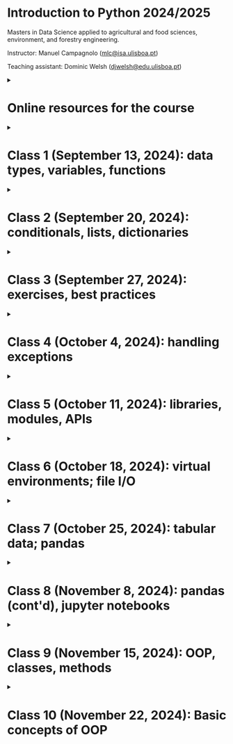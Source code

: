 # Introduction to Python 2024/2025

Masters in Data Science applied to agricultural and food sciences, environment, and forestry engineering.

Instructor: Manuel Campagnolo (mlc@isa.ulisboa.pt)

Teaching assistant: Dominic Welsh (djwelsh@edu.ulisboa.pt)

<details markdown="block">
<summary> 
 
# Online resources for the course

</summary>
 
* **Required:** [CS50’s Introduction to Programming with Python](https://cs50.harvard.edu/python/2022): lectures (videos and notes), problems sets, shorts; The platform allows you to test your code at the [CS50 codespace](https://cs50.dev/) for the proposed problems (you need to have your own GitHub account to access the codespace).
* Python Programming course at [PP.fi](https://programming-23.mooc.fi/): same features as CS50 but to test your solutions to problems you are required to pass previous tests 
* [Learn Python](https://v2.scrimba.com/learn-python-c03): lectures (videos) and interactive examples and exercises 
* [Introduction to Python (VScode)](https://vscodeedu.com/courses/intro-to-python): interactive lectures and exercises 
* Basic concepts and features of the Python language and system: [The Python Tutorial at python.org](https://docs.python.org/3/tutorial/index.html).
* Fenix webpage for the course (https://fenix.isa.ulisboa.pt/courses/intpy-283463546571610)
* Moodle (https://elearning.ulisboa.pt/course/view.php?id=9100)

<details markdown="block">
  
<summary> 
 
#### Comparison of CS50P and PP.fi

</summary>

| CS50P     | Contents |  PP.fi | Contents |
| ----------- | ----------- |----------- | ----------- |
| Lecture 0    | Creating Code with Python; Functions; Bugs; Strings and Parameters; Formatting Strings; More on Strings; Integers or int; Readability Wins; Float Basics; More on Floats; Def; Returning Values    | Part 1 |   Intro; I/O; More about variables; Arithmetic operations; Conditional statements |
| Lecture 1    | Conditionals, if Statements, Control FlowModulo; Creating Our Own Parity Function; Pythonic; match | Part 2  |  Programming terminology; More conditionals; Combining conditions; Simple loops |
| Lecture 2    | Loops; While Loops; For Loops; Improving with User Input; More About Lists; Length; Dictionaries, More on code modularity  |  Part 3 |  Loops with conditions; Working with strings; More loops; Defining functions |
|  |   | Part 4 |    The Visual Studio Code editor, Python interpreter and built-in debugging tool; More functions; Lists; Definite iteration; Print statement formatting; More strings and lists |
|   |   | Part 5 |  More lists; References; Dictionary; Tuple |
| Lecture 3 | Exceptions, Runtime Errors, try, else, Creating a Function to Get an Integer, pass | Part 6  |  Reading files; Writing files; Handling errors; Local and global variables |
| Lecture 4 |  Libraries, Random, Statistics, Command-Line Arguments, slice, Packages, APIs, Making Your Own Libraries|  Part 7 | Modules; Randomness; Times and dates; Data processing; Creating your own modules; More Python features  |
| Lecture 5 | Unit Tests; assert; pytest; Testing Strings; Organizing Tests into Folders | | |
| Lecture 6| File I/O; open; with; CSV; Binary Files and PIL | | |
| Lecture 7 | Regular Expressions; Case Sensitivity; Cleaning Up User Input; Extracting User Input |||
| Lecture 8 | Object-Oriented Programming; Classes; raise; Decorators;  Class Methods; Static Methods; Inheritance; Inheritance and Exceptions; Operator Overloading| Part 8 | Objects and methods; Classes and objects; Defining classes; Defining methods; More examples of classes |
| | | Part 9 | Objects and references; Objects as attributes; Encapsulation; Scope of methods; Class attributes; More examples with classes |
| | | Part 10 | Class hierarchies; Access modifiers; Object oriented programming techniques; Developing a larger application |
| Lecture 9 | set; Global Variables; Constants; Type Hints; Docstrings; argparse; Unpacking; args and kwargs; map; List Comprehensions; filter; Dictionary Comprehensions; enumerate; Generators and Iterators | Part 11 |  List comprehensions; More comprehensions; Recursion; More recursion examples |
| | | Part 12 | Functions as arguments; Generators; Functional programming; Regular expressions|

</details>
</details>

<details markdown="block">
<summary> 
 
# Class 1 (September 13, 2024): data types, variables, functions

</summary>
 
1. Install Python and VS code: https://code.visualstudio.com/docs/python/python-tutorial. Alternatively, you can code in the CS50 cloud environment (VScode). Two steps: 1. log in into your github account; 2. access your code space at https://cs50.dev/. This environment allows you to test automatically your scripts for the CS50 problem sets.
2. Some useful keyworks for the command line interface (CLI) in terminal: 
 * `code filename.py` to create a new file 
 * `ls` to list files in folder
 * `cp filename newfilename` to copy a file, e.g. `cp ..\hello.py  farewell.py` (`..` represents parent folder)
 * `mv filename newfilename` to rename or move file, e.g. `my farewell.py goodbye.py` or `mv farewell.py ..` (move one folder up)
 * `rm filename` to delete (remove) file
 * `mkdir foldername` to create new folder
 * `cd foldername` change directory, e.g. `cd ..` 
 * `rmdir foldername` to delete folder
 * `clear` to clear terminal window
3. The REPL (interactive Read -Eval-Print-Loop) environment: see https://realpython.com/interacting-with-python/
4. All values in Python have a **type**. The five basic types are: integer, float, string, Boolean, and None.
   * strings (`str`), variables, print (a function), parameters (e.g. `end=`), input, comments, formatted strings (`f"..."`), `.strip()`, `.title` (methods)
   * integers (`int`), operations for integers, casting (e.g. `str`to `int`)
   * floating point values (`float`), round, format floats (e.g. `f"{z:.2f}`)
   * `True`, `False`, `and`, `or`, `not`
5. Functions, `def`, `return`
6. Suggested problems: [CS50 Problem set 0](https://cs50.harvard.edu/python/2022/psets/0/)
</details>

<details markdown="block">
 
<summary> 

# Class 2 (September 20, 2024): conditionals, lists, dictionaries

</summary>

1. Conditionals:
  - `if`, `elif`, `else`:
    ```
     if score >= 70:
         print("Grade: C to A")
     elif score >= 60:
         print("Grade: D")
     else:
         print("Grade: F")
     ```
  - `match`:
    ```
    match species:
        case 'versicolor':
            label=0
        case 'virginica'
            label=1
        case _:
            label=2
    ```
4. Pythonic coding: `def main()`, define other functions, call `main()`. The code must be modular.
5. While loops, for loops, `break`, `break` and `return`
6. Data type *list* `[]`: methods `append`, `extend`
7. Data type *dictionary* `{}`, `items()`, keys `.key()` and values `.values()`
   ```
   knights = {'gallahad': 'the pure', 'robin': 'the brave'}
   for k, v in knights.items():
       print(k, v)
   if 'gallahad' in knights:
       print('Go Gallahad')
   ```
9. Suggested problems: [CS50 Problem set 1 and 2](https://cs50.harvard.edu/python/2022/psets/). See the assignment on Moodle: problems [File extensions](https://cs50.harvard.edu/python/2022/psets/1/extensions/), [Coke machine](https://cs50.harvard.edu/python/2022/psets/2/coke/), [Plates](https://cs50.harvard.edu/python/2022/psets/2/plates/)

</details>

<details markdown="block">
 
<summary> 

# Class 3 (September 27, 2024): exercises, best practices

</summary>

Exercises from [CS50 Problem set 0, 1 and 2](https://cs50.harvard.edu/python/2022/psets/).

</details>

<details markdown="block">
<summary> 

# Class 4 (October 4, 2024): handling exceptions

</summary>

Handling exceptions in Python: raising and catching exceptions. 

1. Example from (https://cs50.harvard.edu/python/2022/shorts/handling_exceptions/). Exercise: adapt the proposed code to be more modular, where the main function is something like the one below:

```
def main():
    spacecraft = input("Enter a spacecraft: ")
    au=get_au(spacecraft)
    m = convert(au)
    print(f"{m} m")
```

2. Exercises from [CS50 Problem set 3](https://cs50.harvard.edu/python/2022/psets/3/).

For the *fuel gauge* problem (https://cs50.harvard.edu/python/2022/psets/3/fuel/), try to organize your code as follows. As suggested in *hints*, you should catch `ValueError` and  `ZeroDivisionError` exceptions in your code. In the code below, the user is being asked for correct values for `x,y` until they satisfy the requirements: `x,y` must be inputted as a string `x/y`, `x` has to be less or equal to `y`, and `y` cannot be zero. The function `get_string_of_integers_X_less_than_Y` in the code below should take care of that.

```
def main():
    # asks user for input until the input is as expected
    x,y=get_string_of_integers_X_less_than_Y()
    # compute percentage from two integers
    p=compute_percentage(x,y)
    # print output 
    print_gauge(p)
```

3. A few examples of code that can be helpful to solve problems in problem set 3:

Example of basic use of `try-except` to catch a `ValueError`:
```
try:
    x = int(input("What's x?"))
except ValueError:
    print("x is not an integer")
else:
    print(f"x is {x}")
```

Function for requesting an integer from the user until no exceptions are caught:
```
def get_int():
    while True:
        try:
            x = int(input("What's x?"))
        except ValueError:
            print("x is not an integer")
        else:
            break
    return x
```

We may want to exit the execution of our script if some exception is caught. This can be done with `sys.exit()`, which can also be used to print a message.
```
import sys # import module
try:
    x = int(input("What's x?"))
except ValueError:
    sys.exit("x is not an integer")
```

Example of code that catches `CRTL-C` or `CRTL-D`:

```
while True:
    try:
        x=int(input())
    except ValueError:
        print('x is not integer')
    except KeyboardInterrupt: #CTRL-C
        print('\n KeyboardInterrupt')
        break
    except EOFError: # CTRL-D
        print('\n EOFError')
        break
    else:
        print(x)
```

For a list of Python Built-in Exceptions, you can explore (https://www.w3schools.com/python/python_ref_exceptions.asp)
</details>

<details markdown="block">
<summary> 

# Class 5 (October 11, 2024): libraries, modules, APIs

</summary>

1. (modules) You can store your own functions in modules (which are just python scripts) and `import` then into your main code. Let's imagine you created a file named `mymodule.py` in a given folder. In your main script, you can import the file if the folder belongs to list of folders the Python interpreter will look for. You can check that by running the following lines of codes in the Python interpreter:
```
>>>import sys
>>>sys.path
```
If the folder where `mymodule.py` was created does not belong to that list, you can add it with `sys.path.append` which allows you to import your module. To that end, you can include the followings lines to your main script:
```
import sys
sys.path.append(r'path-to-folder') # folder where mymodule is
import mymodule
```
where `path-to-folder` is the path that you can easily copy in your IDE. 

If your module includes a function named, say,  `get_integer`, you can then use the function in your main script either by calling `mymodule.get_integer()` or you can instead load the function with `from mymodule import get_integer` and then just call it with `get_integer()` in the main script as in the following script.
```
import sys
sys.path.append(r'/workspaces/8834091/modules') # where file mymodule.py is
from mymodule import get_integer
def main():
    x=get_integer()
    print(x)
main()
```
Contents of `mymodule.py`: 
```
import sys
def get_integer() -> int:
    while True:
        try:
            return(int(input('type a number:  ')))
        except ValueError:
            print('not an integer number: try again')
        except KeyboardInterrupt: #CTRL-C
            print('\n If you want to exit type CTRL-D')
        except EOFError: # CTRL-D
            sys.exit('\n exit as requested')
```

Often, you import a module that is available at (https://pypi.org/project/pip/). Say you want to load the module `random` which provides a series of functions for sampling, shuffling, and extracting random numbers from a variety of probability distributions. If the module is not already available, you can typically load it in your terminal with 
```
$pip install random
```
and then import it on your main script with `import random`. If you want to know which is the folder where the module is located, you can get that information with `random.__file__`.

2. (`sys.argv`) Previously, we used module `sys`, in particular functions  `sys.exit()` and  `sys.path`. Another useful function is `sys.argv`,  that allows you to have access to what the user typed in at the command line `$` as in 
```
import sys
print(len(sys.argv)) # returns the number of words in the command line after $python
print(sys.argv[1]) # returns the 2nd word, i.e., the first word after $python myscript.py
```

For instance, the following script named `sum.py` prints the sum of two numbers that were specified in the command line with `$python sum.py 1.2 4.3`:
```
import sys
try:
    x,y = float(sys.argv[1]), float(sys.argv[2])
    print('the sum is',x+y)
except IndexError:
    print('missing argument')
except ValueError:
    print('The arguments are not numbers')
```
3. (APIs) *application program interfaces* allow you to communicate with a remote server. For instance,  `requests` is a package that allows your program to behave as a web browser would.  Consider the following script `myrequest.py` that allows you to explore the *itunes* database (https://performance-partners.apple.com/search-api):
```
import requests
import sys
try:
    response = requests.get("https://itunes.apple.com/search?entity=song&limit=1&term=" + sys.argv[1])
    print(response.json())
except IndexError:
    sys.exit('Missing argument')
except requests.RequestException:
   sys.exit('Request failed')
```
You can easily adapt that code to access a different database. For instance if you want to explore the GBIF database (https://data-blog.gbif.org/post/gbif-api-beginners-guide/), you can just replace the main line of code in `myrequest.py` with
```
response=requests.get('https://api.gbif.org/v1/species/match?name='+ sys.argv[1])
```
and execute it with, say,  `$python myrequest.py Tracheophyta` in the terminal.

There are many ways of running an API in Python. The following example shows how you can access satellite imagery through the *Google Earth Engine* API and compute the mean land surface temperature at some location from the MODIS11 product. To be able to use the API, you need to have a Google account, and an earth engine project associated to it.
```
# pip install earthengine-api
import ee
# Trigger the authentication flow.
ee.Authenticate()
# Initialize the library.
ee.Initialize(project='project-name') # e.g. 'ee-my-mlc-math-isa-utl'
# Import the MODIS land surface temperature collection.
lst = ee.ImageCollection('MODIS/006/MOD11A1')
# Selection of appropriate bands and dates for LST.
lst = lst.select('LST_Day_1km', 'QC_Day').filterDate('2020-01-01', '2024-01-01')
# Define the urban location of interest as a point near Lyon, France.
u_lon = 4.8148
u_lat = 45.7758
u_poi = ee.Geometry.Point(u_lon, u_lat)
scale = 1000  # scale in meters
# Calculate and print the mean value of the LST collection at the point.
lst_urban_point = lst.mean().sample(u_poi, scale).first().get('LST_Day_1km').getInfo()
print('Average daytime LST at urban point:', round(lst_urban_point*0.02 -273.15, 2), '°C')
```

4. Solve problems from CS50P [Problem_set_4](https://cs50.harvard.edu/python/2022/psets/4/). In particular, for problem *Bitcoin price index* organize your code so the main function is the following:

```
def main():
    x=read_command_line_input()
    price=get_bitcoin_price()
    print(f"${x*price:,.4f}")
```
</details>

<details markdown="block">
<summary> 

# Class 6 (October 18, 2024): virtual environments; file I/O

</summary>

1. Virtual environments in Python: a virtual environment (https://docs.python.org/3/library/venv.html) is:
   - Used to contain a specific Python interpreter and software libraries and binaries which are needed to support a project (library or application). These are by default isolated from software in other virtual environments and Python interpreters and libraries installed in the operating system.
    - Contained in a directory, conventionally named `.venv` or `venv` in the project directory, or under a container directory for lots of virtual environments.
    - Not checked into source control systems such as Git.
    - Considered as disposable – it should be simple to delete and recreate it from scratch. You don’t place any project code in the environment.
    - Not considered as movable or copyable – you just recreate the same environment in the target location.

The following commands work in the  [CS50 codespace](https://cs50.dev/) that runs Linux (check with `$cat /etc/os-release` in the terminal). Some need to be slightly adapted for Windows.

Firstly, let's check what are the available packages and their versions in the base environment, and also let's get extra information about the package `requests` (e.g. dependencies):

```
$ pip list 
$ pip show requests
```

Next, let's create a virtual environment. One can first create (with `mkdir`) a folder called, say, `my_venvs` so all the virtual environments are created in that folder. Then, the virtual environment `myvenv` can be created with:
```
my_venvs/ $ python3 -m venv myvenv # creates environment called myvenv with Python 3
```
In case one needs to delete the virtual environment, one just needs to delete the folder. This can be done with `$ sudo rm -rf myvenv` in the terminal (Linux). After the virtual environment has been created, one needs to activate it. In Linux, this is done by executing `activate` which lies in the `bin` folder of the virtual environment:

```
my_venvs/ $ source myvenv/bin/activate # note that activate needs to be sourced
```
As a result, the prompt shows `(myvenv) my_venvs/ $` which indicates that `myvenv` is now activated. One can check the Python version witj `$python -V`. To de-activate a virtual environment, the command is `$ deactivate`. With the environment activated, let's try to install a few packages, specifying the versions. For instance, install the following packages.

```
(myvenv) my_venvs/ $ pip install random11==0.0.1
(myvenv) my_venvs/ $ pip install geopy==1.23.0
(myvenv) my_venvs/ $ pip install requests==2.25.0
```
Some of this packages depend on additional packages that are installed automatically. To list all instaled packages within the environment `myvenv` one can execute  `(myvenv) $ pip list` as before. Compare the version of `requests` in `myvenv` with the version returned initially in the base environment: this one is 2.25.0 while the one in the base environment is more recent. One can also check where `requests` is installed in `myvenv` with the command  `(myvenv) $ pip show requests`. 

Check the system path (where Python will look for installed packages)  by executing `print(sys.path)`: one can do this from the terminal with the command
```
(myvenv) my_venvs/ $ python -c 'import sys; print(sys.path)'
```
Notice that the folder in `myvenv` where the virtual environment packages are installed is listed, but the folders where base packages are stored is not. Since a virtual environment is not movable, one needs to collect the information about the installed packages in a file in case one intends to share the environment (e.g. in GitHub). Towards that end, one needs to create a file typically called `requirements.txt` with the packages names and versions, that can be used to create a clone of the environment on another machine. This is done, still within `myvenv` (i.e. with `myvenv` activated) with the following command:
```
(myvenv) my_venvs/ $ pip freeze > requirements.txt  
```
Note that the file `requirements.txt` is created in the folder that contains `myvenv` and not within `myvenv` itself: this makes sense, since one does not want to store scripts or data within `myvenv` but just packages and the Python version.  Since `requirements.txt` is now available, one can create a copy of `myvenv` called, say, `myvenv2`. Firstly, one needs to de-activate `myvenv`. Then, the commands to be executed in the terminal are:
```
my_venvs/ $ python3 - m venv myvenv2 # create new virtual environment with the Python 3 interpreter called myvenv2
my_venvs/ $ source myvenv2/bin/activate # activate myvenv2
(myvenv2) my_venvs/ $ pip install -r requirements.txt # install packages and versions listed in requirements.txt
```

Exercise: go back to `myvenv`, add package (say, `emoji==0.1.0`), re-build `requirements.txt`, and create new environment `myvenv3` and install the  set of packages listed in the new `requirements.txt`.

2. File I/O

As discussed in (https://cs50.harvard.edu/python/2022/notes/6/) `open` is a functionality built into Python that allows you to open a file and utilize it in your program. The open function allows you to open a file such that you can read from it or write to it. The most basic way to use `open` allow us to enable file I/O with respect to a given file. In the example below, `w` is the argument value that indicates that the file is open in writing mode. The instruction `file.write(...)` will entirely rewrite the file, deleting the previous contents.
```
name='Bob'
file = open("names.txt", "w")
file.write(name)
file.close()
```
As an alternative, if the goal is to add new contents to the file, which is appended to the existent content, then `w` should be replaced by `a` (append). Each call to `file.write(name)` will then add the value of `name` to the end of `file`. 

Instead of explicitly opening and closing a file, it's simpler to use the so-called *context manager* in Python, using the keyword `with`, which automatically closes the file:
```
with open("names.txt", "w") as f:
  f.write(name)
```
If one wishes to read from a file, then the file has to be opened in reading mode as in the following example. The method `readlines` reads all lines of the file, and stores them in a list, where each element of the list is the contents of the corresponding line.
```
with open("names.txt", "r") as f:
  L=f.readlines(name)
```
However, it is possible to read one line at the time:
```
with open('myfile.txt','r') as f:
    N=0
    for line in f:
        N+=1
print('number of lines', N)
```
Aa an alternative, this can be done with method `readline`. This can be included in a loop to read the whole file. Notice that when the end of the file is reached, `readline` returns the empty string, and this can be easily tested with a condition.

Reading a file in Python gives the flexibility of visiting any position in the file. The initial position is 0 by default but can be instantiated with `f.seek(n)`. Then,  `f.read(10)` for instance reads *n* characters from that initial position. Method `f.tell()` returns the current position in the file. 

A file can be of type *text* (human-readable) or *binary*. Binary files like images for instance are read with `with open('myfile.txt','rb') as f`. 

Exercise: Consider the file downloaded from INE (the Portuguese Institute of Statistics) about causes of fires by geographical location [rural_fires.csv](rural_fires.csv). The source is INE: "Rural fires (No.) by Geographic localization (NUTS - 2013) and Cause of fire; Annual" for 2023. Write a script to read the file and exclude the lines which are not formated as a table (header lines). The formatted lines should be written into a new file, say (`table_rural_fires.csv`). 
```
with open('rural_fires.csv','rb') as f:
    with open('table_rural_fires.csv',"w") as fw:
         for line in f:
              if line[0] in ['1','2','3']: # or smth like line.startswith('1'):
                 fw.write(line)
```
Since the file contains non ASCII characters, one might want to try to decode those characters correctly. Note that Python provides methods `encode` and `decode` as in the example below.
```
str_original = 'ção'
bytes_encoded = str_original.encode(encoding='utf-8')
print(type(bytes_encoded))
str_decoded = bytes_encoded.decode()
print(type(str_decoded))
print('Encoded bytes =', bytes_encoded)
print('Decoded String =', str_decoded)
print('str_original equals str_decoded =', str_original == str_decoded)
```


</details>

<details markdown="block">
<summary> 

# Class 7 (October 25, 2024): tabular data; pandas

</summary>

### Create a Pandas DataFrame from scratch

Pandas dataframes have an intrinsic tabular structure represented by rows and columns where each row and column has a unique *label* (name) and *position* number  inside the dataframe. The row labels, called dataframe index, can be integer numbers or string values, the column labels, called column names, are usually strings. Use the following script to create a dataframe with random values. Notice the terminology for rows (`index`) and columns (`columns`). 
```
import pandas as pd
import numpy as np
df = pd.DataFrame(np.random.randn(6, 4), index=list('abcdef'), columns=list('ABCD'))
print(df)
```
Exercices: 

1. print the column names of `df` with `.columns`.
2. Create a `Series` that corresponds to column `A` with `['A']`
3. Create a new dataframe that corresponds to columns `A` and `C` with `[['A','C']]`. 

Notice that `.columns` returns a `pd.Index` object. This is to provide extra functionality and performance compared to lists. To extract a list of names, one can use  `.columns.tolist()` or `.columns.values`. 

### Reading a csv file, selecting columns by name, selecting rows by condition

Consider the dataset that described 517 fires from the Montesinho natural park in Portugal. For each incident weekday, month, coordinates, and the burnt area are recorded, as well as several meteorological data such as rain, temperature, humidity, and wind (https://www.kaggle.com/datasets/vikasukani/forest-firearea-datasets). For reference, a copy of the file is available [forestfires.csv](forestfires.csv). The variables are:

- X - x-axis spatial coordinate within the Montesinho park map: 1 to 9
- Y - y-axis spatial coordinate within the Montesinho park map: 2 to 9
- month - month of the year: "Jan" to "dec"
- day - day of the week: "mon" to "sun"
- FFMC - FFMC index from the FWI system: 18.7 to 96.20
- DMC - DMC index from the FWI system: 1.1 to 291.3
- DC - DC index from the FWI system: 7.9 to 860.6
- ISI - ISI index from the FWI system: 0.0 to 56.10
- temp - the temperature in Celsius degrees: 2.2 to 33.30
- RH - relative humidity in %: 15.0 to 100
- wind - wind speed in km/h: 0.40 to 9.40
- rain - outside rain in mm/m2 : 0.0 to 6.4
- area - the burned area of the forest (in ha): 0.00 to 1090.84

The goal is to download the file and use package `Pandas` to explore it and solve the following tasks.

1. Read the file with `pd.read_csv` into a new object `fires`, and show the first 10 rows with `fires.head(10)`.
2. Create list of column names and determine column data types with attribute `.dtypes`.
3. Print a summary of the dataframe with `.info()`.
4. Create a `Series` with the temperature values for all 517 fires.
5. Create a `DataFrame` just with columns `month` and `day`.
6. Select fires for which the temperature is higher than 25 Celsius, and between 20 and 25 Celsius; note that each condition needs to be surrounded  by `(...)` and can be connected with `&` or `|` or negated with `~`.
7. Select fires that occured on weekends; use the conditional function `.isin()`
8. Check if there are no `Null` values in the dataframe with `.notna()`. You can sum along columns with `.sum()`.

### Select rows and columns with loc (label-based indexing) and iloc (positional indexing)

These are operators to select rows and columns from a dataframe. `loc` selects rows and columns using the row and column *names*. `iloc` uses the *positions* in the table. Notice that new values can be assigned to selections defined with `loc`and `iloc`.

1. Interpret the result of `fires.iloc[0:3,2:4]`
2. Use `loc` and `is.in()` to select fires from August and September and just FWI based variables values for those fires.
3. Use `iloc` to select the first 20 fires and just the FWI based variables values

### Combining positional and label-based indexing

There are several possibilities to combine positional and label-based indexing:

1. (with `iloc`) Using `df.columns.get_loc()` which converts the name of one column into its position. Then `iloc` can be used to perform the selection. For multiple columns determined by a list of column names, one can use instead `df.columns.get_indexer()`. Example: Use `iloc` to select the first 20 fires and just the FWI based variables values, using the names rather than the positions of those variables. Solution: `FWI_positions=fires.columns.get_indexer(['FFMC','DMC','DC','ISI'])` and `
fires.iloc[0:20,FWI_positions]`
2. (with `loc`) Using `df.index[]` to extract the index names. Then, `loc` can be used to perform the selection. Solution: `fires.loc[fires.index[0:20], ['FFMC', 'DMC', 'DC', 'ISI']]`.

### Exporting to file

Exporting is done with operations named `.to_...` as listed in (https://pandas.pydata.org/docs/user_guide/io.html)

1. Export your file as an Excel spreadsheet with  `.to_excel("filename.xlsx", sheetname="fires", index=False)`
2. Read an Excel spreadsheet with: `pd.read_excel("filename.xlsx", sheetname="fires", index=False)`

### Use generative AI to help with the following tasks

1. Create a dataframe `months_df` from a dictionary: for instance create a dictionary where keys are `jan`, `feb`, `mar`, for all 12 months, and the values are `January`, `February`, `March` and so on.

```
month_data = {
    'Month': [
        'January', 'February', 'March', 'April', 'May', 'June', 
        'July', 'August', 'September', 'October', 'November', 'December'
    ],
    'mth': [
        'jan', 'feb', 'mar', 'apr', 'may', 'jun', 
        'jul', 'aug', 'sep', 'oct', 'nov', 'dec'
    ]
}
months_df = pd.DataFrame(month_data)
```

2. Merge with new dataframe to get a new variable that contains the full name of the month. See (https://pandas.pydata.org/docs/user_guide/merging.html)

```
merged_df = pd.merge(fires, months_df, left_on='month', right_on='mth', how='left')
merged_df.drop(columns='mth', inplace=True)
```

</details>

<details markdown="block">
<summary> 

# Class 8 (November 8, 2024): pandas (cont'd), jupyter notebooks

</summary>

Create a jupyter notebook for this class. If you're using your CS50 codespace, create a new file in the terminal with `$code mynotebook.ipynb` and follow the suggestions for jupyter notebooks in your codespace session.

There are many available *cheatsheets* for Pandas that can help visualizing Pandas' functionalities. Since there are many possibilities, a single page cheatsheet is either too limited or too cryptic. This [12-page cheatsheet](https://www.webpages.uidaho.edu/~stevel/cheatsheets/Pandas%20DataFrame%20Notes_12pages.pdf) is pretty self-contained and includes several examples.

### Use generative AI to help with the following tasks

1. Reduce the `fires` dataframe with method `.groupby` to get just one row per month, and average temperature, average RH, and number of fires per month. The goal is to create a dataframe named `firesbymonth` with columns `avg_temp`, `avg_RH` and `fire_count`. See (https://pandas.pydata.org/docs/user_guide/groupby.html)
2. What is the effect of adding the method `.reset_index()` to the previous command?
3. Sort the dataframe `firesbymonth`, such that the 12 rows are ordered by month correctly: `jan`, `feb`, `mar`, and so on.
4. Create a new column called `conditions` in `firesbymonth` of type string that indicates if a month is `dry&hot`, `dry&cold`, `wet&hot` or `wet&cold`. Use the mean values of `avg_temp` and `avg_RH` to establish the appropriate thresholds. Use method `.apply` and define the function to apply with `lambda`.
5. Re-organize the information in `fires` into a two-way table that shows the total area of fires per day of the week and per month, where `NaN` are replaced by 0. Towards that end, explore the `.pivot_table` method.

</details>

<details markdown="block">
<summary> 

# Class 9 (November 15, 2024): OOP, classes, methods

</summary>

Suppose that one wants write a script in python using classes to monitor plants at a nursery. Initially plants grow from seeds in trays and one wants to keep track of the trays and number of plants per tray. All plants in a given tray are from the same species. Then, at some point, some plants are transferred from trays to individual pots (one plant per pot). At the end, pots are sold. One wants to track the number of plants of each species that are in the nursery.

For this type of problem, one wants to mimic entities of the real world (plants, trays, pots, and the nursery) as objects in  Python code. Object-oriented programming is an intuitive form of doing so. A class in Python is an object constructor, or a *blueprint* for creating objects.

The simplest example of  class, with very little functionality, is a class to store constant values, which are not supposed to change. When one calls the class `Constants` defined below, an instance of the class with the two properties `MAX_PLANTS_PER_TRAY` and `SALE_PRICE` is created.
```
class Constants:
   MAX_PLANTS_PER_TRAY=50
   SALE_PRICE=10

print(Constants.SALE_PRICE)
```
However, in general we intent to call the class to create one instance (one object) of the class and set the properties of that object. To indicate the values of the instance properties we use the `__init__` method:
```
class Plant:
    def __init__(self, species):
        self.species = species

my_plant=Plant("Rose") # create instance where property `species` has value `Rose`
print(my_plant.species)
```
Alternatively, a class can be created with the `@dataclass` decorator, see (https://docs.python.org/3/library/dataclasses.html). In this case, the `__init__` method is set  automatically.
```
from dataclasses import dataclass
@dataclass
class Plant:
    species: str
```
A class can have methods, which are functions defined for objects of the class. In the example below, `Tray` is a class with properties `species` and `number_of_plants`, and methods `remove_plants` and `is_empty`. The first has one argument which is the number of plants to remove from the tray; it returns a list of objects of the class `Plant` which correspond to the plants that were removed from the tray. The method `is_empty` doesn't have an argument and returns `True` or `False`.
```
from dataclasses import dataclass

@dataclass
class Plant:
    species: str

@dataclass
class Tray:
    species: str
    number_of_plants: int
    def remove_plants(self, number): # self refers to the object of the class
        number=min(number,self.number_of_plants) #cannot remove more than available
        self.number_of_plants -= number
        return [Plant(self.species) for _ in range(number)] # returns list of instances of Plant
    def is_empty(self): # returns True of False
        return self.number_of_plants == 0

tray=Tray('Lily', 28)
plants=tray.remove_plants(10)
if tray.is_empty():
    print('The tray is empty')
else:
    print('There are still', tray.number_of_plants, tray.species, 'plants in the tray')
first_plant=plants[0]
print('The plant removed is', first_plant.species)
```
The code for the full problem that envolves plants of several species, trays, pots and sales can be organized in the following manner:
    - Plant class: Simple class to represent a plant with a species.
    - Pot class: Holds one plant each.
    - Tray class: Holds plants of a single species and can remove plants.
    - Nursery class: Manages trays, pots, and keeps track of plant counts by species. It has methods like add_tray, transfer_to_pots, and sell_pot to handle operations for tracking and updating counts.

### Use generative AI to help with the following tasks
1. Create a script for the problem using the standard way of initializing classes with method `__init__`. Start with a simplified version of the problem where there are only trays and plants of distinct species in the nursery, which can be represented with 3 classes: `Plant`, `Tray` and `Nursery`. Trays can be created with a given number of plants of the same species, and plants can be removed from trays. The goal in this simplified version is to create the inventory that keeps track of the number of plants of each species that are in trays.

One possible solution for this simplified problem that was generated by Chat GPT when asked not to use `@dataclass` is [nursery_v1.py](nursery_v1.py). Note that this code lacks the `__str__` or `__repr__` methods and therefore `print(nursery.trays)` returns a list of objects with their memory address. 

2. Add a `__repr__` method similar to the one below to class `Tray` to redefine the output of `print(nursery.trays)` and make it more informative.

```
def __repr__(self):
    return f"Tray(species={self.species}, count={self.count})"
```

4. Add to the previous script a class that represents pots and adapt your script accordingly. When plants are removed from trays, they are always placed in a pot (one plant per pot). The goal is that the inventory tracks the plants and the species in both trays and pots (instead of just in trays as in [nursery_v1.py](nursery_v1.py)).

5. Finally, consider that pots can be sold and therefore removed from the inventory.

6. Verify if your script removes trays that are empty from the inventory, and update it if it is not the case.

</details>

<details markdown="block">
<summary> 

# Class 10 (November 22, 2024): Basic concepts of OOP

</summary>

<img src="https://media.geeksforgeeks.org/wp-content/uploads/20230818181616/Types-of-OOPS-2.gif" alt="alt text" width="256" >

The four main concepts of Object-Oriented Programming (OOP) are *Encapsulation*, *Abstraction*, *Inheritance*, and *Polymorphism*.  These concepts work together to create modular, scalable, and maintainable code in object-oriented programming.

This is a central topic in computer science, and therefore you can find all kind of resources about it. Among them, you can find simple descriptions of those concepts, with examples, at the following links:
1. (https://www.programiz.com/python-programming/object-oriented-programming)
2. (https://www.freecodecamp.org/news/object-oriented-programming-in-python/)
3. (https://www.w3schools.com/python/python_inheritance.asp), (https://www.w3schools.com/python/python_polymorphism.asp)

Building on the plant nursery example of last class, the following scripts illustrate the implementation of those concepts:
- Encapsulation:
- Inheritance: 
- Polymorphism: 
- Abstraction: 
 

</details>

<!---

I want to write a script in python sung classes to monitor plants at a nursery. Initially plants grow from seeds in trays and I want to keep track of the number of trays and plants per tray. All plants in a tray are from the same species. Then, at some point, small plants are transferred to individual pots (one plant per pot) . At the end, pots are sold. I want to track the number of plants of each species that are in the nursery.

#####################################################################################  last year and suggestions for this year
Assignments:
1. Functions, variables, conditionals, loops
[File extensions](https://cs50.harvard.edu/python/2022/psets/1/extensions/)
[Coke machine](https://cs50.harvard.edu/python/2022/psets/2/coke/)
[Nutrition facts](https://cs50.harvard.edu/python/2022/psets/2/nutrition/): dictionaries; loop

2. Exceptions, Libraries (e.g. random), venv?
[Little professor](https://cs50.harvard.edu/python/2022/psets/4/professor/)
[Bitcoin Price Index](https://cs50.harvard.edu/python/2022/psets/4/bitcoin/): api

3. OOP
[Seasons of Love](https://cs50.harvard.edu/python/2022/psets/8/seasons): datetime
[Cookie Jar](https://cs50.harvard.edu/python/2022/psets/8/jar/)

4. numpy and pandas, etc (file I/O; regex?; 


## Class contents:

<details markdown="block">
<summary> Class 1 (September 15, 2023): Install Python and VSCode; first examples; strings</summary>
 
1. [CS50P](https://cs50.harvard.edu/python/2022/weeks/0/), Section on "Functions, Variables"
   * **Do before next class.** [Visual Code for CS50P](https://cs50.harvard.edu/python/2022/shorts/visual_studio_code_for_cs50/)
    
2. Some useful keyworks for the command line interface in terminal:
* `code filename.py` to create a new file 
* `ls` to list files in folder
* `cp filename newfilename` to copy a file, e.g. `cp ..\hello.py  farewell.py` (`..` represents parent folder)
* `mv filename newfilename` to rename or move file, e.g. `my farewell.py goodbye.py` or `mv farewell.py ..` (move one folder up)
* `rm filename` to delete (remove) file
* `mkdir foldername` to create new folder
* `cd foldername` change directory, e.g. `cd ..` 
* `rmdir foldername` to delete folder
* `clear` to clear terminal window

3. [CS50P](https://cs50.harvard.edu/python/2022/weeks/0/), Section on "Functions, Variables"
   * Notes: [Lecture 0](https://cs50.harvard.edu/python/2022/notes/0/)
    Creating Code with Python; 
    Functions; 
    Bugs; 
    Improving Your First Python Program:
        Variables,
        Comments,
        Pseudocode;
    Further Improving Your First Python Program;
    Strings and Parameters; 
        A small problem with quotation marks;
    Formatting Strings;
    More on Strings.

   
   * **Do before next class.** Video on [CS50 Video Player](https://video.cs50.io/JP7ITIXGpHk) or [YouTube](https://youtu.be/JP7ITIXGpHk): follow video and recreate exercises on VS Code up to 59' approximately (up to the section on integers 'int').

</details>

<details markdown="block">

 <summary> Class 2 (September 22, 2023): Floats; Conditionals; ...</summary>

1. Questionnaire Q0 (test) on the topics of the previous class;
2. Work on [Problem set 0](https://cs50.harvard.edu/python/2022/psets/0/): "indoor voice", "playback speed", and "making faces". For this last one, check [the emoji chart](https://unicode.org/emoji/charts/full-emoji-list.html) and follow the instructions: Every emoji has a unique Unicode assigned to it. When using Unicode with Python, replace "+" with "000" from the Unicode. And then prefix the Unicode with "\\". For example, "U+1F605" will be used as "\U0001F605". But there are alternative ways to encode emojis in your Python code: check [this link](https://www.makeuseof.com/how-to-include-emojis-in-your-python-code/)
4. **Do before next class.** Complete [Lecture 0](https://cs50.harvard.edu/python/2022/notes/0/) and video [CS50 Video Player](https://video.cs50.io/JP7ITIXGpHk) until the end, on the following topics: Integers or int; Readability Wins; Float Basics; More on Floats; Def; Returning Values
5. **Do before next class.** Study [Lecture 1](https://cs50.harvard.edu/python/2022/notes/1/) up to "Modulo" and watch video  [CS50 Video Player: Lecture 1](https://video.cs50.io/_b6NgY_pMdw) up to approximately 34' on the topics: Conditionals, if Statements, Control Flow, or, and.

**All topics to prepare before next class**: *Integers or int; Readability Wins; Float Basics; More on Floats; Def; Returning Values; Conditionals, if Statements, Control Flow, or, and, How to organize a program with `main()` and auxiliary functions.*

</details>

<details markdown="block">

 <summary> Class 3 (September 29, 2023): Loops; Lists; ...</summary>


1. Questionnaire Q1 on the topics of the homework;
2. Work on [Problem set 0](https://cs50.harvard.edu/python/2022/psets/0/): Einstein. Work on [Problem set 1](https://cs50.harvard.edu/python/2022/psets/1/): The Hitchhiker’s Guide to the Galaxy's Deep Thought, Home Federal Savings Bank, File Extensions.
5. **Do before next class.** Study the remainder of [Lecture 1](https://cs50.harvard.edu/python/2022/notes/1/) starting at "Modulo" and watch video  [CS50 Video Player: Lecture 1](https://video.cs50.io/_b6NgY_pMdw) after 34'.
6. **Do before next class.** Study [Lecture 2](https://cs50.harvard.edu/python/2022/notes/2/) up to "More about lists" and "Length" and watch video  [CS50 Video Player: Lecture 2](https://video.cs50.io/-7xg8pGcP6w) up to approximately 45'.
7. **Do before next class.** Try solving problems from [Problem Set 2](https://cs50.harvard.edu/python/2022/psets/2/): Camel; Coke Machine; Just setting up my twttr

**Topics to prepare before next class**: *Modulo; Creating Our Own Parity Function; Pythonic; match, Loops; While Loops; For Loops; Improving with User Input; More About Lists; Length*



</details>

<details markdown="block">

 <summary> Class 4 (October 6, 2023): Dictionaries; Functions; ...</summary>

1. Questionnaire Q2 on the topics of the homework;
2. Work on problems from [Problem Set 2](https://cs50.harvard.edu/python/2022/psets/2/): Camel; Coke Machine; Just setting up my twttr (P1: submit in Fenix one of those problems to be indicated in class)
6. **Do before next class.** Study remainder of [Lecture 2](https://cs50.harvard.edu/python/2022/notes/2/)  watch video  [CS50 Video Player: Lecture 2](https://video.cs50.io/-7xg8pGcP6w) starting at Dictionaries (~45').
7. **Do before next class.** [Lecture 3](https://cs50.harvard.edu/python/2022/notes/3/) and video [CS50 Video Player: Lecture 3](https://video.cs50.io/LW7g1169v7w)
8. **Do before next class.** Try solving problems from [Problem Set 3](https://cs50.harvard.edu/python/2022/psets/3/). Note: for the "Taqueria" problem: EOFError is the error raised by "CRTL-D" in Mac and "CTRL-Z" in Windows.
   
**Topics to prepare before next class**: *Dictionaries, More on code modularity (Mario example), Exceptions, Runtime Errors, try, else, Creating a Function to Get an Integer, pass*


</details>

<details markdown="block">

 <summary> Class 5 (October 13, 2023):  Libraries; … </summary>


1. Questionnaire Q3 on the topics of the homework 
2. Work on problems from [Problem Set 3](https://cs50.harvard.edu/python/2022/psets/3/).
7. **Do before next class.** [Lecture 4](https://cs50.harvard.edu/python/2022/notes/4/) and video [CS50 Video Player: Lecture 4](https://video.cs50.io/MztLZWibctI)
8. **Do before next class.** Try solving problems from [Problem Set 4](https://cs50.harvard.edu/python/2022/psets/4/). Try problem "Guessing Game" (not hard) and "Little Professor" (group assignment). For the group assigment, the goal is to fill the missing code in [professor_incomplete.py](https://github.com/isa-ulisboa/greends-ipython/blob/main/assignments/professor_incomplete.py). The completed code should pass the correctness test in [https://cs50.dev/](https://cs50.dev/).
   
**Topics to prepare before next class**: *Libraries, Random, Statistics, Command-Line Arguments, slice, Packages, APIs, Making Your Own Libraries*



</details>

<details markdown="block">

 <summary>Class 6 (October 20, 2023): Organizing and testing code; Unit tests</summary>


1. Questionnaire Q4 on the topics of the homework 
2. Evaluated group assignment ("Little Professor") in class
3. Discussed references in Python with examples from Part 5 of [PP.fi](https://programming-23.mooc.fi/) and made experiments with PythonTutor: [Visualize code](https://pythontutor.com/visualize.html#mode=edit).
4. **Do before next class.** Some groups still have to improve the previous assignment. All groups should solve Problem P3 (also a group assigment):
   - [P3_distances description and file](https://github.com/isa-ulisboa/greends-ipython/tree/main/assignments/P3_distances)
   - Groups members should try to collaborate by syncronizing their work through VSCode and GitHub using the Source Control menu in VSCode:
    * [Working with GitHub in VS Code (VSCode documentation)](https://code.visualstudio.com/docs/sourcecontrol/github)
    * Notes on [how to clone GitHub repository and syncronize it with local folder](https://github.com/isa-ulisboa/greends-ipython/blob/main/github_vscode/Clone_GitHub_repository_and_syncronize_with_local_folder.pdf)
    * Notes on [how to publish a local folder to GitHub](https://github.com/isa-ulisboa/greends-ipython/blob/main/github_vscode/VSCode_local_folder_to_GitHub.pdf)

</details>

<details markdown="block">

 <summary>  Class 7 (October 27, 2023):  File I/O</summary>


1. Questionnaire Q5 on recent topics 
2. Evaluate group assignment P3 ("Distances") in class
3. Unit tests with `pytest`: examples 
4. **Do before next class (November, 11).**
   * [Lecture 5 on Unit tests](https://cs50.harvard.edu/python/2022/notes/5/) and video [CS50 Video Player: Lecture 5](https://video.cs50.io/tIrcxwLqzjQ)
   * Group assignment, which is mostly about creating unit tests for code. Groups members should collaborate through VSCode and GitHub using Source Control menu in VSCode or git command lines. The problem description and the necessary files are available at [P4_haversine](https://github.com/isa-ulisboa/greends-ipython/tree/main/assignments/P4_haversine).
   * [Lecture 6 on File I/O](https://cs50.harvard.edu/python/2022/notes/6/) and video [CS50 Video Player: Lecture 6](https://video.cs50.io/KD-Yoel6EVQ)

</details>

<details markdown="block">

<summary> Class 8 (November 10, 2023): Pandas </summary>

1. Questionnaire Q6 on recent topics. 
2. Evaluate group assignment on Unit Tests in class (P4 "Haversine").
3. Pandas: series and dataframes; I/O; first examples.
4. **Do before next class (November 17).**
   * [Pandas documentation/getting started tutorials](https://pandas.pydata.org/docs/getting_started/intro_tutorials/index.html) up to section "How to combine data from multiple tables".
   * Optional: Check videos on Pandas on [Python Tutorials by Corey Schafer](https://www.youtube.com/playlist?list=PL-osiE80TeTt2d9bfVyTiXJA-UTHn6WwU): from [Python Pandas Tutorial (Part 2): DataFrame and Series Basics - Selecting Rows and Columns](https://www.youtube.com/watch?v=zmdjNSmRXF4&list=PL-osiE80TeTt2d9bfVyTiXJA-UTHn6WwU&index=129) to [Python Pandas Tutorial (Part 6): Add/Remove Rows and Columns From DataFrames](https://www.youtube.com/watch?v=HQ6XO9eT-fc).

</details>

<details markdown="block">

<summary> Class 9 (November 17, 2023): Regular expressions </summary>

1. Questions about Pandas.
2. Questionnaire Q7 on recent topics. 
3. Finish to evaluate group assignment P4 on Unit Tests ("Haverside") in class (remaining groups)
4. Regular expressions (regex)
5. **Do before next class (November 24).**
 * [Lecture 7](https://cs50.harvard.edu/python/2022/notes/7/) and video [CS50 Video Player: Lecture 7](https://video.cs50.io/hy3sd9MOAcc)
 * Solve problems from [Problem Set 7](https://cs50.harvard.edu/python/2022/psets/7/). In particular, you should solve problems "NUMB3RS" and "Regular, um, Expressions", following the instructions (i.e. solve and test your solution).
 * Try [https://regex101.com/](https://regex101.com/) to do experiments and understand better how "regex" works.


</details>

<details markdown="block">

<summary> Class 10 (November 24, 2023): Object-oriented programming </summary>

1. Questions about regular expressions and problems  "NUMB3RS" and "Regular, um, Expressions". Indication on how to submit the assignment.
2. Questionnaire Q8 on recent topics. 
3. Presentation of the **semester project**.
4. Object-oriented programming: see script [mage_v1.py](https://github.com/isa-ulisboa/greends-ipython/blob/main/OOP/mage_v1.py)
5. **Do before next class (December 15).**
 * [Lecture 8](https://cs50.harvard.edu/python/2022/notes/8/) on OOP
 * Video [CS50 Video Player: Lecture 8](https://video.cs50.io/e4fwY9ZsxPw)

</details>

<details markdown="block">

<summary> Class 11 (December 15, 2023): Object-oriented programming; sets, global, unpacking, args and kwargs </summary>

1. Solve [Cookie jar problem ](https://cs50.harvard.edu/python/2022/psets/8/jar/) and submit code in Fenix (P6)
2. Questionnaire Q9 on object-oriented programming; 
4. Presentation of some [additional Python topics](https://cs50.harvard.edu/python/2022/weeks/9/) with examples
5. **Do before next class (December 22).**
 * [Lecture 9](https://cs50.harvard.edu/python/2022/notes/9/); in particular, explore the following topics: sets, global variables, constants, unpacking, args (*) and kwargs (**), map, list comprehensions, filter, dictionary comprehensions.
 * Video [CS50 Video Player: Lecture 9](https://video.cs50.io/6pgodt1mezg)
 * Sugestion: Video [Python Tutorial: Comprehensions - How they work and why you should be using them](https://www.youtube.com/watch?v=3dt4OGnU5sM)
6. Example of use of `*args`and `**kwargs`. Check examples scripts in the [ETC folder](https://github.com/isa-ulisboa/greends-ipython/tree/main/ETC).
   

</details>


<details markdown="block">

<summary> Class 12 (December 22, 2023): Args and kwargs, list comprehension, dictionary comprehension, lambda, map, filter </summary>
 
1. Discussion of assigments P5 (*numb3rs* and *um*)
2. Discussion of guidelines for final project
3. Presentation of some topics from [Lecture 9](https://cs50.harvard.edu/python/2022/notes/9/):  args (*) and kwargs (**), list comprehensions, lambda functions, map, filter, dictionary comprehensions. Check examples scripts in the [ETC folder](https://github.com/isa-ulisboa/greends-ipython/tree/main/ETC).

   Example: distinct possible ways of creating a list with all the cubes of even numbers up to *N*. In the last cases, `map` applies a given function to each element of a list. Likewise, `filter` applies a boolean function to filter elements of a list. Both function can be executed in parallel over the elements of the list since each output is independent of the outputs for the remainder elements of the list.
   * With list comprehension:
     ```
     def cube(x):
         return x*x*x
     L=[cube(x) for x in range(N) if x%2==0]
     ```
   * With `filter` to select even numbers and `map`to compute cubes:
     ```
     def even(x):
         return x%2==0
     numbers=list(range(N))
     even_numbers=list(filter(even, numbers))
     cubes=list(map(cube,even_numbers))
     ```
   * Also with `filter` and `map` but defining implicitly the *cube* and *even* functions with `lambda` instead of `def`: 
     ```
     numbers=list(range(N))
     even_numbers=list(filter(lambda x: x%2==0, numbers))
     cubes=list(map(lambda x: x*x*x,even_numbers))
     ```
   * The most compact way of solving the problem involves `lambda` and list comprehension. In the example below, if one would just write `lambda x: x*x*x` instead pf `(lambda x: x*x*x)(x)` the output list would be a list of lambda functions. 
     ```
     L=[(lambda x: x*x*x)(x) for x in range(N) if x%2==0]
     ``` 
5. Observations about using vectorization to speed-up computations.

   A conditional can be replaced by arithmetic and logical operations. For example, let `L=[x/5 for x in range(-10,10)]` be a list of equally spaced numbers between -2 and 2, and say we want to apply the stepwise linear sigmoid function to the elements of the list. One could define *sigma* as below and then apply it to `L` with `map`.
   ```
   def sigma(x):
       if x>1:
           return 1
       elif x<-1:
           return -1
       else:
           return x
   list(map(sigma,L))
   ```
   However, instead of using the conditional `if` once can define *sigma* in a simpler way with logical and arithmetic operations. 
   ```
   def sigma(x):
       return (x>=1)*1+(-1<x<1)*x+(x<=-1)*-1
   list(map(sigma,L))
   ```
   Note that we don't need to define explicitly *sigma*: it could be encapsulated in a `lambda` function `lambda x: (x>=1)*1+(-1<x<1)*x+(x<=-1)*-1` as the first argument of `map`. One advantage of using arithmetic and logical operations is that computations can then be easily vectorized, which allows to speed them up, since the processing time for a pair of vectors is similar to the processing time for a pair of numbers.

   Similarly to *list comprehension*, Python provides *dictionary comprehension* which allows to create dictionaries. The example below uses `ord`which is a function that returns the *ascii* index of a character, to create a dictionary of vowels, where the key is the vowel in uppercase and the value is the rank of the letter starting at 0 for *a*.
   ```
   {x.upper(): ord(x.lower())-97 for x in 'aeiou'} # returns {'A': 0, 'E': 4, 'I': 8, 'O': 14, 'U': 20}
   ```

   
</details>


## Install Python 3 and Visual Studio Code (VS Code)

<details markdown="block">
  
<summary> Steps to install Python 3 and Visual Studio Code</summary>

[Python in VS Code](https://code.visualstudio.com/docs/python/python-tutorial):
  * Python 3 interpreter; For Windows, download either from python.org or from the Microsoft Store; For macOS install Python using Homebrew; Linux: built-in Python 3 installation
  * VS Code; Download from VS code site
  * VS Code Python extension: A Visual Studio Code extension with rich support for the Python language (for all actively supported versions of the language: >=3.7), including features such as IntelliSense (Pylance), linting, debugging, code navigation, code formatting, refactoring, variable explorer, test explorer, and more!

</details>

## Python documentation and tutorials

### CS50P
The main tutorial for the class is [CS50P](https://cs50.harvard.edu/python/2022/weeks/). The table below compares the contents of that course with another well-known 
free online Python Programming course at [PP.fi](https://programming-23.mooc.fi/). The **CS50P** course problem sets tend to be difficult, while you can find at **PP.fi** a set of problems with a larger range of difficulty, from very easy to advanced. Both online courses provide a platform for coding and testing the corretness of the solutions. Both courses provide recorded lectures: [CS50P](https://cs50.harvard.edu/python/2022/weeks/) and [PP.fi](https://programming-23.mooc.fi/#lectures).

<details markdown="block">
  
<summary> Comparison of CS50P and PP.fi</summary>

| CS50P     | Contents |  PP.fi | Contents |
| ----------- | ----------- |----------- | ----------- |
| Lecture 0    | Creating Code with Python; Functions; Bugs; Strings and Parameters; Formatting Strings; More on Strings; Integers or int; Readability Wins; Float Basics; More on Floats; Def; Returning Values    | Part 1 |   Intro; I/O; More about variables; Arithmetic operations; Conditional statements |
| Lecture 1    | Conditionals, if Statements, Control FlowModulo; Creating Our Own Parity Function; Pythonic; match | Part 2  |  Programming terminology; More conditionals; Combining conditions; Simple loops |
| Lecture 2    | Loops; While Loops; For Loops; Improving with User Input; More About Lists; Length; Dictionaries, More on code modularity  |  Part 3 |  Loops with conditions; Working with strings; More loops; Defining functions |
|  |   | Part 4 |    The Visual Studio Code editor, Python interpreter and built-in debugging tool; More functions; Lists; Definite iteration; Print statement formatting; More strings and lists |
|   |   | Part 5 |  More lists; References; Dictionary; Tuple |
| Lecture 3 | Exceptions, Runtime Errors, try, else, Creating a Function to Get an Integer, pass | Part 6  |  Reading files; Writing files; Handling errors; Local and global variables |
| Lecture 4 |  Libraries, Random, Statistics, Command-Line Arguments, slice, Packages, APIs, Making Your Own Libraries|  Part 7 | Modules; Randomness; Times and dates; Data processing; Creating your own modules; More Python features  |
| Lecture 5 | Unit Tests; assert; pytest; Testing Strings; Organizing Tests into Folders | | |
| Lecture 6| File I/O; open; with; CSV; Binary Files and PIL | | |
| Lecture 7 | Regular Expressions; Case Sensitivity; Cleaning Up User Input; Extracting User Input |||
| Lecture 8 | Object-Oriented Programming; Classes; raise; Decorators;  Class Methods; Static Methods; Inheritance; Inheritance and Exceptions; Operator Overloading| Part 8 | Objects and methods; Classes and objects; Defining classes; Defining methods; More examples of classes |
| | | Part 9 | Objects and references; Objects as attributes; Encapsulation; Scope of methods; Class attributes; More examples with classes |
| | | Part 10 | Class hierarchies; Access modifiers; Object oriented programming techniques; Developing a larger application |
| Lecture 9 | set; Global Variables; Constants; Type Hints; Docstrings; argparse; Unpacking; args and kwargs; map; List Comprehensions; filter; Dictionary Comprehensions; enumerate; Generators and Iterators | Part 11 |  List comprehensions; More comprehensions; Recursion; More recursion examples |
| | | Part 12 | Functions as arguments; Generators; Functional programming; Regular expressions|

</details>


### Documentation
You can find information on basic concepts and features of the Python language and system at  [The Python Tutorial at python.org](https://docs.python.org/3/tutorial/index.html). 

### Other tutorials

<details markdown="block">
<summary> w3schools, etc </summary>

1. A nice interactive site is W3schools' [Python Tutorial](https://www.w3schools.com/python/default.asp) where you can find in particular an easy to use  [Python reference documentation](https://www.w3schools.com/python/python_reference.asp).

2. Another nice and very clear series of videos on Python are available in this Youtube channel: [Python Tutorials by Corey Schafer](https://www.youtube.com/playlist?list=PL-osiE80TeTt2d9bfVyTiXJA-UTHn6WwU). In particular, you might be interested in the following specific topics discussed in class:
* [text](https://docs.python.org/3/tutorial/introduction.html#text) and video [Python Tutorial for Beginners 2: Strings - Working with Textual Data](https://www.youtube.com/watch?v=k9TUPpGqYTo&list=PL-osiE80TeTt2d9bfVyTiXJA-UTHn6WwU&index=2)
* [numbers](https://docs.python.org/3/tutorial/introduction.html#numbers) and video [Python Tutorial for Beginners 3: Integers and Floats - Working with Numeric Data](https://www.youtube.com/watch?v=khKv-8q7YmY&list=PL-osiE80TeTt2d9bfVyTiXJA-UTHn6WwU&index=3)
* [f-strings and other formatting options](https://docs.python.org/3/tutorial/inputoutput.html);
* [Lists](https://docs.python.org/3/tutorial/introduction.html#lists) and video [Python Tutorial for Beginners 4: Lists, Tuples, and Sets](https://www.youtube.com/watch?v=W8KRzm-HUcc&list=PL-osiE80TeTt2d9bfVyTiXJA-UTHn6WwU&index=4&t=1223s)
* [Dictionaries](https://docs.python.org/3/tutorial/datastructures.html#dictionaries), see video [Python Tutorial for Beginners 5: Dictionaries - Working with Key-Value Pairs](https://www.youtube.com/watch?v=daefaLgNkw0&list=PL-osiE80TeTt2d9bfVyTiXJA-UTHn6WwU&index=5&pp=iAQB)
* I/O and csv files: [File Objects - Reading and Writing to Files](https://www.youtube.com/watch?v=Uh2ebFW8OYM&list=PL-osiE80TeTt2d9bfVyTiXJA-UTHn6WwU&index=25); [CSV Module - How to Read, Parse, and Write CSV Files](https://www.youtube.com/watch?v=q5uM4VKywbA&list=PL-osiE80TeTt2d9bfVyTiXJA-UTHn6WwU&index=28)
* List and dictionary comprehensions, zip: [Python Tutorial: Comprehensions - How they work and why you should be using them](https://www.youtube.com/watch?v=3dt4OGnU5sM)

</details>

### Problem sets

1. List of both simple and more advanced programming exercises that you can run and test online: [programming-23.mooc.fi](https://programming-23.mooc.fi/all-exercises). Sign-in to have access to code editor and testing.
   
2. Compiled list of [CS50P proposed problems](https://raw.githack.com/isa-ulisboa/greends-ipython/main/problems.html)  (to be completed)

### Other interactive links
1. PythonTutor, that show how Python manages variables in memory: [Visualize code](https://pythontutor.com/visualize.html#mode=edit)
2. Regular expressions: [https://regex101.com/](https://regex101.com/)

### Student projects

<details markdown="block">
<summary> Project repositories </summary>
 
1. [Calculation of the Enteric Fermentation Methane Emission Factor of Cows](https://github.com/PauloCanaveira/project)
 
2. [Scrabble Training](https://github.com/domwelsh/scrabble_training/tree/main)
   
4. [Forecast Hunter: A toolbox for assessing seasonal weather forecast data usability on ETo estimation](https://github.com/dgarcian9/ForecastHunter)
   
6. [Customized and fast downloading of satellite images](https://github.com/Emmanuel461/Final_project)
   
8. [Pest Tracker: simular uma aplicação para a previsão da praga da mosca da azeitona no olival](https://github.com/filipefelisardo/PestTracker)
   
10. [Pokemon_battle_simulator](https://github.com/nachiet/Pokemon_battle_simulator)
    
12. [Forest roads under the influence of heavy rain events](https://github.com/justusnoe/forest_roads)
    
14. [Weather Report](https://github.com/marianadc01/weather-report/tree/main)
    
16. [As suas receitas na palma da mão](https://github.com/marianavalho/python_project)
    
18. [Word Wizardry](https://github.com/Sofs27/Final_Project_Alicia_Sofia)
    
20. [Calculation of Urban Density with QGIS and Python](https://github.com/laurafi97/submission-python-qgis-)
    
22. [Avaliação do risco de tempestades](https://github.com/Damiao97/isa_python_final_rep)
    
24. [Fertilização: auxiliar a fertilização com base em resultados de análises de solo](https://github.com/RubenRomeroTorrado/Fertilizacao/)
</details>

--->
